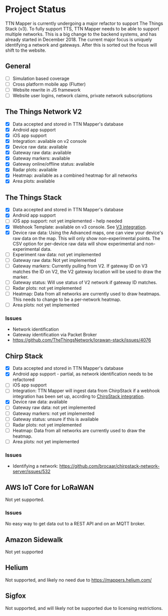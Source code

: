 # Project Status

TTN Mapper is currently undergoing a major refactor to support The Things Stack (v3). To fully support TTS, TTN Mapper needs to be able to support multiple networks. 
This is a big change to the backend systems, and has already started in December 2018. The current major focus is uniquely identifying a network and gateways. After this is sorted out the focus will shift to the website.

## General

- [ ] Simulation based coverage
- [ ] Cross platform mobile app (Flutter)
- [ ] Website rewrite in JS framework
- [ ] Website user logins, network claims, private network subscriptions

## The Things Network V2

- [x] Data accepted and stored in TTN Mapper's database
- [x] Android app support
- [x] iOS app support
- [x] Integration: available on v2 console
- [x] Device raw data: available
- [x] Gateway raw data: available
- [x] Gateway markers: available
- [x] Gateway online/offline status: available
- [x] Radar plots: available
- [x] Heatmap: available as a combined heatmap for all networks
- [x] Area plots: available

## The Things Stack

- [x] Data accepted and stored in TTN Mapper's database
- [x] Android app support
- [ ] iOS app support: not yet implemented - help needed
- [x] Webhook Template: available on v3 console. See [V3 integration](integration/tts-integration-v3.md).
- [x] Device raw data: Using the Advanced maps, one can view your device's raw data on the map. This will only show non-experimental points. The CSV option for per-device raw data will show experimental and non-experimental data.
- [ ] Experiment raw data: not yet implemented
- [ ] Gateway raw data: Not yet implemented
- [ ] Gateway markers: Currently pulling from V2. If gateway ID on V3 matches the ID on V2, the V2 gateway location will be used to draw the marker.
- [ ] Gateway status: Will use status of V2 network if gateway ID matches.
- [ ] Radar plots: not yet implemented
- [ ] Heatmap: Data from all networks are currently used to draw heatmaps. This needs to change to be a per-network heatmap.
- [ ] Area plots: not yet implemented

### Issues
* Network identification
* Gateway identification via Packet Broker
* https://github.com/TheThingsNetwork/lorawan-stack/issues/4076

## Chirp Stack

- [x] Data accepted and stored in TTN Mapper's database
- [x] Android app support - partial, as network identification needs to be refactored
- [ ] iOS app support
- [ ] Integration: TTN Mapper will ingest data from ChirpStack if a webhook integration has been set up, accrding to [ChirpStack integration](integrations/chirpstack.md).
- [x] Device raw data: available
- [ ] Gateway raw data: not yet implemented
- [ ] Gateway markers: not yet implemented
- [ ] Gateway status: unsure if this is available
- [ ] Radar plots: not yet implemented
- [ ] Heatmap: Data from all networks are currently used to draw the heatmap.
- [ ] Area plots: not yet implemented

### Issues

* Identifying a network: https://github.com/brocaar/chirpstack-network-server/issues/532

## AWS IoT Core for LoRaWAN

Not yet supported.

### Issues

No easy way to get data out to a REST API and on an MQTT broker.

## Amazon Sidewalk

Not yet supported

## Helium

Not supported, and likely no need due to https://mappers.helium.com/

## Sigfox

Not supported, and will likely not be supported due to licensing restrictions.
